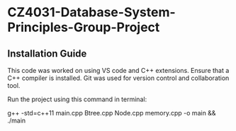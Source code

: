 # CZ4031-Database-System-Principles-Group-Project

## Installation Guide
This code was worked on using VS code and C++ extensions. Ensure that a C++ compiler is installed. Git was used for version control and collaboration tool. 

Run the project using this command in terminal:

g++ -std=c++11 main.cpp Btree.cpp Node.cpp memory.cpp -o main && ./main